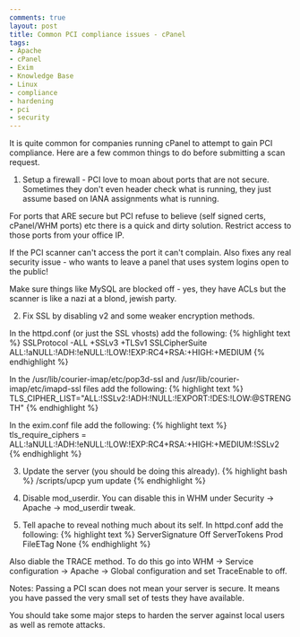```yaml
---
comments: true
layout: post
title: Common PCI compliance issues - cPanel
tags:
- Apache
- cPanel
- Exim
- Knowledge Base
- Linux
- compliance
- hardening
- pci
- security
---
```


It is quite common for companies running cPanel to attempt to gain PCI compliance. Here are a few common things to do before submitting a scan request.

1) Setup a firewall - PCI love to moan about ports that are not secure. Sometimes they don't even header check what is running, they just assume based on IANA assignments what is running.

For ports that ARE secure but PCI refuse to believe (self signed certs, cPanel/WHM ports) etc there is a quick and dirty solution. Restrict access to those ports from your office IP.

If the PCI scanner can't access the port it can't complain. Also fixes any real security issue - who wants to leave a panel that uses system logins open to the public!

Make sure things like MySQL are blocked off - yes, they have ACLs but the scanner is like a nazi at a blond, jewish party.

2) Fix SSL by disabling v2 and some weaker encryption methods.

In the httpd.conf (or just the SSL vhosts) add the following:
{% highlight text %}
SSLProtocol -ALL +SSLv3 +TLSv1
SSLCipherSuite ALL:!aNULL:!ADH:!eNULL:!LOW:!EXP:RC4+RSA:+HIGH:+MEDIUM
{% endhighlight %}

In the /usr/lib/courier-imap/etc/pop3d-ssl and /usr/lib/courier-imap/etc/imapd-ssl files add the following:
{% highlight text %}
TLS_CIPHER_LIST="ALL:!SSLv2:!ADH:!NULL:!EXPORT:!DES:!LOW:@STRENGTH"
{% endhighlight %}

In the exim.conf file add the following:
{% highlight text %}
tls_require_ciphers = ALL:!aNULL:!ADH:!eNULL:!LOW:!EXP:RC4+RSA:+HIGH:+MEDIUM:!SSLv2
{% endhighlight %}

3) Update the server (you should be doing this already).
{% highlight bash %}
/scripts/upcp
yum update
{% endhighlight %}

4) Disable mod_userdir.
You can disable this in WHM under Security -> Apache -> mod_userdir tweak.

5) Tell apache to reveal nothing much about its self. In httpd.conf add the following:
{% highlight text %}
ServerSignature Off
ServerTokens Prod
FileETag None
{% endhighlight %}

Also diable the TRACE method. To do this go into WHM -> Service configuration -> Apache -> Global configuration and set TraceEnable to off.

Notes:
Passing a PCI scan does not mean your server is secure. It means you have passed the very small set of tests they have available.

You should take some major steps to harden the server against local users as well as remote attacks.
